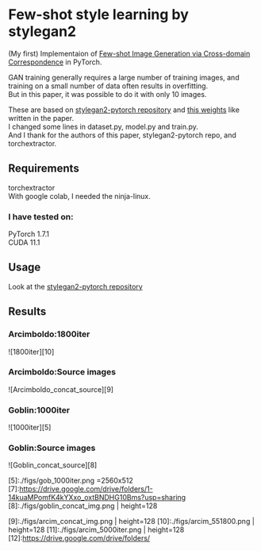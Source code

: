 # Few-shot style learning by stylegan2

(My first) Implementaion of [Few-shot Image Generation via Cross-domain Correspondence][1] in PyTorch.


GAN training generally requires a large number of training images, and training on a small number of data often results in overfitting.   
But in this paper, it was possible to do it with only 10 images.  


These are based on [stylegan2-pytorch repository][2] and [this weights][3] like written in the paper.  
I changed some lines in dataset.py, model.py and train.py.  
And I thank for the authors of this paper, stylegan2-pytorch repo, and torchextractor.  


## Requirements
torchextractor  
With google colab, I needed the ninja-linux.  
### I have tested on:
PyTorch 1.7.1  
CUDA 11.1  

## Usage 
Look at the [stylegan2-pytorch repository][2]  


## Results 
### Arcimboldo:1800iter   
![1800iter][10]  
### Arcimboldo:Source images   
![Arcimboldo_concat_source][9]  

### Goblin:1000iter  
![1000iter][5]  
### Goblin:Source images  
![Goblin_concat_source][8]  


[1]:https://arxiv.org/pdf/2104.06820.pdf
[2]:https://github.com/rosinality/stylegan2-pytorch
[3]:https://drive.google.com/file/d/1PQutd-JboOCOZqmd95XWxWrO8gGEvRcO/
<!--[4]:./figs/e911d211.jpg-->
[5]:./figs/gob_1000iter.png =2560x512
[7]:https://drive.google.com/drive/folders/1-14kuaMPomfK4kYXxo_oxtBNDHG10Bms?usp=sharing
[8]:./figs/goblin_concat_img.png | height=128

[9]:./figs/arcim_concat_img.png | height=128
[10]:./figs/arcim_551800.png | height=128
[11]:./figs/arcim_5000iter.png | height=128
[12]:https://drive.google.com/drive/folders/
